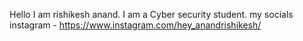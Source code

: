 Hello I am rishikesh anand.
I am a Cyber security student.
my socials 
instagram - https://www.instagram.com/hey_anandrishikesh/


<!---
rishikesh-anand/rishikesh-anand is a ✨ special ✨ repository because its `README.md` (this file) appears on your GitHub profile.
You can click the Preview link to take a look at your changes.
--->
